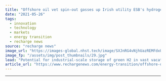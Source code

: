 ```yaml
---
title: "Offshore oil vet spin-out gasses up Irish utility ESB's hydrogen-fuelled decarbonisation plans"
date: "2021-05-26"
tags: 
  - innovation
  - technology
  - markets
  - energy transition
  - recharge news
source: "recharge news"
image_url: "https://images-global.nhst.tech/image/SXJnRG4vNjhUazREMFdxUUsxdUV3TXIrZXJBYVhYZis2T0tabnBRa29sND0=/nhst/binary/04990ba24cc29977b03896a0af4c07aa"
image_fp: "/assets/img/post_thumbnails/29.jpg"
lead: "Potential for industrial-scale storage of green H2 in vast vacated geological caverns beneath the seabed off Ireland being explored with consultancy dCarbonX"
article_url: "https://www.rechargenews.com/energy-transition/offshore-oil-vet-spin-out-gasses-up-irish-utility-esbs-hydrogen-fuelled-decarbonisation-plans/2-1-1016396"
---
```


---
